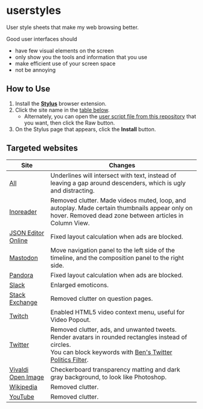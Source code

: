 # userstyles
User style sheets that make my web browsing better.

Good user interfaces should
- have few visual elements on the screen
- only show you the tools and information that you use
- make efficient use of your screen space
- not be annoying

## How to Use
1. Install the [**Stylus**](https://add0n.com/stylus.html) browser extension.
1. Click the site name in the [table below](#targeted-websites).
    - Alternately, you can open the [user script file from this repository](https://github.com/Aldaviva/userstyles/tree/master/styles) that you want, then click the Raw button.
1. On the Stylus page that appears, click the **Install** button.

## Targeted websites
|Site|Changes|
|---|---|
|[All](https://github.com/Aldaviva/userstyles/raw/master/styles/solidunderlines.user.css)|Underlines will intersect with text, instead of leaving a gap around descenders, which is ugly and distracting.|
|[Inoreader](https://github.com/Aldaviva/userstyles/raw/master/styles/inoreader.user.css)|Removed clutter. Made videos muted, loop, and autoplay. Made certain thumbnails appear only on hover. Removed dead zone between articles in Column View.|
|[JSON Editor Online](https://github.com/Aldaviva/userstyles/raw/master/styles/jsoneditoronline.user.css)|Fixed layout calculation when ads are blocked.|
|[Mastodon](https://github.com/Aldaviva/userstyles/raw/master/styles/mastodon.user.js)|Move navigation panel to the left side of the timeline, and the composition panel to the right side.|
|[Pandora](https://github.com/Aldaviva/userstyles/raw/master/styles/pandora.user.css)|Fixed layout calculation when ads are blocked.|
|[Slack](https://github.com/Aldaviva/userstyles/raw/master/styles/slack.user.css)|Enlarged emoticons.|
|[Stack Exchange](https://github.com/Aldaviva/userstyles/raw/master/styles/stackoverflow.user.css)|Removed clutter on question pages.|
|[Twitch](https://github.com/Aldaviva/userstyles/raw/master/styles/twitch.user.css)|Enabled HTML5 video context menu, useful for Video Popout.|
|[Twitter](https://github.com/Aldaviva/userstyles/raw/master/styles/twitter.user.css)|Removed clutter, ads, and unwanted tweets. Render avatars in rounded rectangles instead of circles.<br>You can block keywords with [Ben's Twitter Politics Filter](https://github.com/Aldaviva/content-blocking-filters).|
|[Vivaldi Open Image](https://github.com/Aldaviva/userstyles/raw/master/styles/vivaldi-image.user.css)|Checkerboard transparency matting and dark gray background, to look like Photoshop.|
|[Wikipedia](https://github.com/Aldaviva/userstyles/raw/master/styles/wikipedia.user.css)|Removed clutter.|
|[YouTube](https://github.com/Aldaviva/userstyles/raw/master/styles/youtube.user.css)|Removed clutter.|
